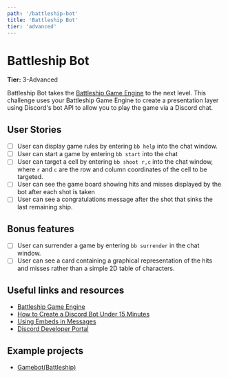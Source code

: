 ```yaml
---
path: '/battleship-bot'
title: 'Battleship Bot'
tier: 'advanced'
---
```


# Battleship Bot

**Tier:** 3-Advanced

Battleship Bot takes the [Battleship Game Engine](./Battleship-Game-Engine.md)
to the next level. This challenge uses your Battleship Game Engine to create a
presentation layer using Discord's bot API to allow you to play the game
via a Discord chat.

## User Stories

- [ ] User can display game rules by entering `bb help` into the chat window.
- [ ] User can start a game by entering `bb start` into the chat
- [ ] User can target a cell by entering `bb shoot r,c` into the chat window, where `r` and `c` are the row and column coordinates of the cell to be targeted.
- [ ] User can see the game board showing hits and misses displayed by the bot after each shot is taken
- [ ] User can see a congratulations message after the shot that sinks the last remaining ship.

## Bonus features

- [ ] User can surrender a game by entering `bb surrender` in the chat window.
- [ ] User can see a card containing a graphical representation of the hits and misses rather than a simple 2D table of characters.

## Useful links and resources

- [Battleship Game Engine](./Battleship-Game-Engine.md)
- [How to Create a Discord Bot Under 15 Minutes](https://medium.freecodecamp.org/how-to-create-a-discord-bot-under-15-minutes-fb2fd0083844)
- [Using Embeds in Messages](https://anidiots.guide/first-bot/using-embeds-in-messages)
- [Discord Developer Portal](https://discordapp.com/developers/docs/intro)

## Example projects

- [Gamebot(Battleship)](https://repl.it/talk/challenge/GameBot-Battleship/8813)
